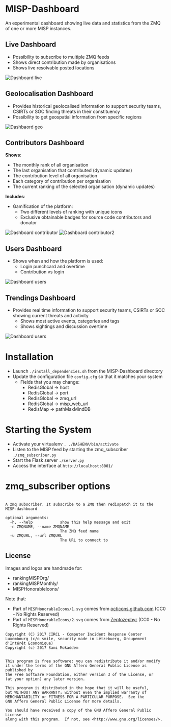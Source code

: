 # MISP-Dashboard
An experimental dashboard showing live data and statistics from the ZMQ of one or more MISP instances.

## Live Dashboard
- Possibility to subscribe to multiple ZMQ feeds
- Shows direct contribution made by organisations
- Shows live resolvable posted locations

![Dashboard live](./screenshots/dashboard-live.png)

## Geolocalisation Dashboard

- Provides historical geolocalised information to support security teams, CSIRTs or SOC finding threats in their constituency
- Possibility to get geospatial information from specific regions

![Dashbaord geo](./screenshots/dashboard-geo.png)

## Contributors Dashboard

__Shows__:
- The monthly rank of all organisation
- The last organisation that contributed (dynamic updates)
- The contribution level of all organisation
- Each category of contribution per organisation
- The current ranking of the selected organisation (dynamic updates)

__Includes__:

- Gamification of the platform:
  - Two different levels of ranking with unique icons
  - Exclusive obtainable badges for source code contributors and donator

![Dashboard contributor](./screenshots/dashboard-contributors2.png)
![Dashboard contributor2](./screenshots/dashboard-contributors3.png)

## Users Dashboard

- Shows when and how the platform is used:
    - Login punchcard and overtime
    - Contribution vs login

![Dashboard users](./screenshots/dashboard-users.png)

## Trendings Dashboard

- Provides real time information to support security teams, CSIRTs or SOC showing current threats and activity
    - Shows most active events, categories and tags
    - Shows sightings and discussion overtime

![Dashboard users](./screenshots/dashboard-trendings.png)

# Installation
- Launch ```./install_dependencies.sh``` from the MISP-Dashboard directory
- Update the configuration file ```config.cfg``` so that it matches your system
  - Fields that you may change:
    - RedisGlobal -> host
    - RedisGlobal -> port
    - RedisGlobal -> zmq_url
    - RedisGlobal -> misp_web_url
    - RedisMap    -> pathMaxMindDB

# Starting the System
- Activate your virtualenv ```. ./DASHENV/bin/activate```
- Listen to the MISP feed by starting the zmq_subscriber ```./zmq_subscriber.py```
- Start the Flask server ```./server.py```
- Access the interface at ```http://localhost:8001/```

# zmq_subscriber options
```usage: zmq_subscriber.py [-h] [-n ZMQNAME] [-u ZMQURL]

A zmq subscriber. It subscribe to a ZMQ then redispatch it to the MISP-dashboard

optional arguments:
  -h, --help            show this help message and exit
  -n ZMQNAME, --name ZMQNAME
                        The ZMQ feed name
  -u ZMQURL, --url ZMQURL
                        The URL to connect to
```

## License
Images and logos are handmade for:
- rankingMISPOrg/
- rankingMISPMonthly/
- MISPHonorableIcons/

Note that:
- Part of ```MISPHonorableIcons/1.svg``` comes from [octicons.github.com](https://octicons.github.com/icon/git-pull-request/) (CC0 - No Rights Reserved)
- Part of ```MISPHonorableIcons/2.svg``` comes from [Zeptozephyr](https://zeptozephyr.deviantart.com/art/Vectored-Portal-Icons-207347804) (CC0 - No Rights Reserved)

```
Copyright (C) 2017 CIRCL - Computer Incident Response Center Luxembourg (c/o smile, security made in Lëtzebuerg, Groupement d'Intérêt Economique)
Copyright (c) 2017 Sami Mokaddem


This program is free software: you can redistribute it and/or modify
it under the terms of the GNU Affero General Public License as published by
the Free Software Foundation, either version 3 of the License, or
(at your option) any later version.

This program is distributed in the hope that it will be useful,
but WITHOUT ANY WARRANTY; without even the implied warranty of
MERCHANTABILITY or FITNESS FOR A PARTICULAR PURPOSE.  See the
GNU Affero General Public License for more details.

You should have received a copy of the GNU Affero General Public License
along with this program.  If not, see <http://www.gnu.org/licenses/>.
```
